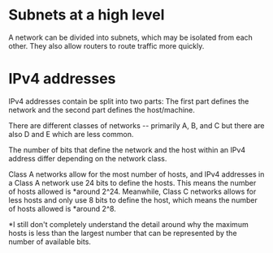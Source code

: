 # Subnets at a high level

A network can be divided into subnets, which may be isolated from each other. They also allow routers to route traffic more quickly.

# IPv4 addresses

IPv4 addresses contain be split into two parts: The first part defines the network and the second part defines the host/machine.

There are different classes of networks -- primarily A, B, and C but there are also D and E which are less common. 

The number of bits that define the network and the host within an IPv4 address differ depending on the network class. 

Class A networks allow for the most number of hosts, and IPv4 addresses in a Class A network use 24 bits to define the hosts. This means the number of hosts allowed is *around 2^24. Meanwhile, Class C networks allows for less hosts and only use 8 bits to define the host, which means the number of hosts allowed is *around 2^8. 

*I still don't completely understand the detail around why the maximum hosts is less than the largest number that can be represented by the number of available bits.